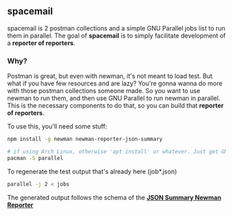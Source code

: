 ## spacemail

spacemail is 2 postman collections and a simple GNU Parallel jobs list to run them in parallel. The goal of **spacemail** is to simply facilitate development of a **reporter of reporters**.

### Why?

Postman is great, but even with newman, it's not meant to load test. But what if you have few resources and are lazy? You're gonna wanna do more with those postman collections someone made. So you want to use newman to run them, and then use GNU Parallel to run newman in parallel. This is the necessary components to do that, so you can build that **reporter of reporters**.

To use this, you'll need some stuff:

```bash
npm install -g newman newman-reporter-json-summary

# if using Arch Linux, otherwise 'apt install' or whatever. Just get GNU Parallel
pacman -S parallel
```

To regenerate the test output that's already here (job\*.json)

```bash
parallel -j 2 < jobs
```

The generated output follows the schema of the [**JSON Summary Newman Reporter**](https://github.com/spenceclark/newman-reporter-json-summary#readme)

